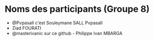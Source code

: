 # Noms des participants (Groupe 8)

- @Pvpasall c'est Souleymane SALL Pvpasall
- Ziad FOURATI
- @masterivanic sur ce github - Philippe Ivan MBARGA

